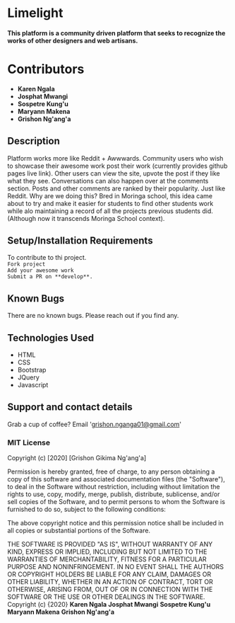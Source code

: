 # Limelight
#### This platform is a community driven platform that seeks to recognize the works of other designers and web artisans. 
# Contributors 
* **Karen Ngala**
* **Josphat Mwangi**
* **Sospetre Kung'u**
* **Maryann Makena**
* **Grishon Ng'ang'a**
## Description
Platform works more like Reddit + Awwwards. Community users who wish to showcase their awesome work post their work (currently provides github pages live link). Other users can view the site, upvote the post if they like what they see. Conversations can also happen over at the comments section. Posts and other comments are ranked by their popularity. Just like Reddit. Why are we doing this? Bred in Moringa school, this idea came about to try and make it easier for students to find other students work while alo maintaining a record of all the projects previous students did. (Although now it transcends Moringa School context).
## Setup/Installation Requirements
To contribute to thi project.\
`Fork project`\
`Add your awesome work`\
`Submit a PR on **develop**.`
## Known Bugs
There are no known bugs. Please reach out if you find any.
## Technologies Used
* HTML
* CSS
* Bootstrap
* JQuery
* Javascript
## Support and contact details
Grab a cup of coffee? Email 'grishon.nganga01@gmail.com'
### MIT License
Copyright (c) [2020] [Grishon Gikima Ng'ang'a]

Permission is hereby granted, free of charge, to any person obtaining a copy
of this software and associated documentation files (the "Software"), to deal
in the Software without restriction, including without limitation the rights
to use, copy, modify, merge, publish, distribute, sublicense, and/or sell
copies of the Software, and to permit persons to whom the Software is
furnished to do so, subject to the following conditions:

The above copyright notice and this permission notice shall be included in all
copies or substantial portions of the Software.

THE SOFTWARE IS PROVIDED "AS IS", WITHOUT WARRANTY OF ANY KIND, EXPRESS OR
IMPLIED, INCLUDING BUT NOT LIMITED TO THE WARRANTIES OF MERCHANTABILITY,
FITNESS FOR A PARTICULAR PURPOSE AND NONINFRINGEMENT. IN NO EVENT SHALL THE
AUTHORS OR COPYRIGHT HOLDERS BE LIABLE FOR ANY CLAIM, DAMAGES OR OTHER
LIABILITY, WHETHER IN AN ACTION OF CONTRACT, TORT OR OTHERWISE, ARISING FROM,
OUT OF OR IN CONNECTION WITH THE SOFTWARE OR THE USE OR OTHER DEALINGS IN THE
SOFTWARE.
Copyright (c) {2020} 
**Karen Ngala**
**Josphat Mwangi**
**Sospetre Kung'u**
**Maryann Makena**
**Grishon Ng'ang'a**
